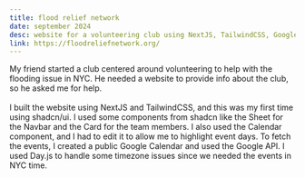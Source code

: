 ```yaml
---
title: flood relief network
date: september 2024
desc: website for a volunteering club using NextJS, TailwindCSS, Google Calendar API, Day.js, and shadcn/ui
link: https://floodreliefnetwork.org/
---
```

My friend started a club centered around volunteering to help with the flooding issue in NYC. He needed a website to provide info about the club, so he asked me for help.
<br><br>
I built the website using NextJS and TailwindCSS, and this was my first time using shadcn/ui. I used some components from shadcn like the Sheet for the Navbar and the Card for the team members. I also used the Calendar component, and I had to edit it to allow me to highlight event days. To fetch the events, I created a public Google Calendar and used the Google API. I used Day.js to handle some timezone issues since we needed the events in NYC time.